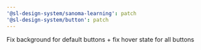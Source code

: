 ```yaml
---
'@sl-design-system/sanoma-learning': patch
'@sl-design-system/button': patch
---
```


Fix background for default buttons + fix hover state for all buttons
